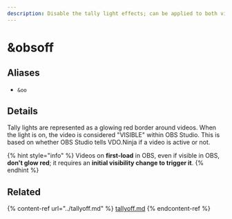 ```yaml
---
description: Disable the tally light effects; can be applied to both viewer or publisher
---
```


# \&obsoff

## Aliases

* `&oo`

## Details

Tally lights are represented as a glowing red border around videos. When the light is on, the video is considered "VISIBLE" within OBS Studio. This is based on whether OBS Studio tells VDO.Ninja if a video is active or not.

{% hint style="info" %}
Videos on **first-load** in OBS, even if visible in OBS, **don't glow red**; it requires an **initial visibility change to trigger it**.
{% endhint %}

## Related

{% content-ref url="../tallyoff.md" %}
[tallyoff.md](../tallyoff.md)
{% endcontent-ref %}
